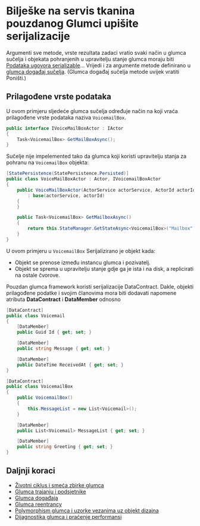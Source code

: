 <properties
   pageTitle="Pouzdan Glumci bilješke na glumca upišite serijalizacije | Microsoft Azure"
   description="U članku se opisuje osnovni sistemski preduvjeti za definiranje serializable klase koje je moguće koristiti da biste definirali stanja servisa tkanina pouzdanog Glumci i sučelja"
   services="service-fabric"
   documentationCenter=".net"
   authors="vturecek"
   manager="timlt"
   editor=""/>

<tags
   ms.service="service-fabric"
   ms.devlang="dotnet"
   ms.topic="article"
   ms.tgt_pltfrm="NA"
   ms.workload="NA"
   ms.date="10/19/2016"
   ms.author="vturecek"/>

# <a name="notes-on-service-fabric-reliable-actors-type-serialization"></a>Bilješke na servis tkanina pouzdanog Glumci upišite serijalizacije


Argumenti sve metode, vrste rezultata zadaci vratio svaki način u glumca sučelja i objekata pohranjenih u upravitelju stanje glumca moraju biti [Podataka ugovora serializable](https://msdn.microsoft.com/library/ms731923.aspx)... Vrijedi i za argumente metode definirano u [glumca događaj sučelja](service-fabric-reliable-actors-events.md#actor-events). (Glumca događaj sučelja metode uvijek vratiti Poništi.)

## <a name="custom-data-types"></a>Prilagođene vrste podataka

U ovom primjeru sljedeće glumca sučelja određuje način na koji vraća prilagođene vrste podataka naziva `VoicemailBox`.

```csharp
public interface IVoiceMailBoxActor : IActor
{
    Task<VoicemailBox> GetMailBoxAsync();
}
```

Sučelje nije impelemented tako da glumca koji koristi upravitelju stanja za pohranu na `VoicemailBox` objekta:

```csharp
[StatePersistence(StatePersistence.Persisted)]
public class VoiceMailBoxActor : Actor, IVoicemailBoxActor
{
    public VoiceMailBoxActor(ActorService actorService, ActorId actorId)
        : base(actorService, actorId)
    {
    }

    public Task<VoicemailBox> GetMailboxAsync()
    {
        return this.StateManager.GetStateAsync<VoicemailBox>("Mailbox");
    }
}

```

U ovom primjeru u `VoicemailBox` Serijalizirano je objekt kada:
 - Objekt se prenose između instancu glumca i pozivatelj.
 - Objekt se sprema u upravitelju stanje gdje ga je ista i na disk, a replicirati na ostale čvorove.
 
Pouzdan glumca framework koristi serijalizacije DataContract. Dakle, objekti prilagođene podatke i svojim članovima mora biti dodavati napomene atributa **DataContract** i **DataMember** odnosno

```csharp
[DataContract]
public class Voicemail
{
    [DataMember]
    public Guid Id { get; set; }

    [DataMember]
    public string Message { get; set; }

    [DataMember]
    public DateTime ReceivedAt { get; set; }
}
```

```csharp
[DataContract]
public class VoicemailBox
{
    public VoicemailBox()
    {
        this.MessageList = new List<Voicemail>();
    }

    [DataMember]
    public List<Voicemail> MessageList { get; set; }

    [DataMember]
    public string Greeting { get; set; }
}
```

## <a name="next-steps"></a>Daljnji koraci
 - [Životni ciklus i smeća zbirke glumca](service-fabric-reliable-actors-lifecycle.md)
 - [Glumca trajanju i podsjetnike](service-fabric-reliable-actors-timers-reminders.md)
 - [Glumca događaja](service-fabric-reliable-actors-events.md)
 - [Glumca reentrancy](service-fabric-reliable-actors-reentrancy.md)
 - [Polymorphism glumca i uzorke vezanima uz objekt dizajna](service-fabric-reliable-actors-polymorphism.md)
 - [Dijagnostika glumca i praćenje performansi](service-fabric-reliable-actors-diagnostics.md)
